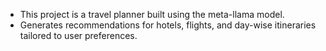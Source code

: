 - This project is a travel planner built using the meta-llama model.
- Generates recommendations for hotels, flights, and day-wise itineraries tailored to user preferences.

